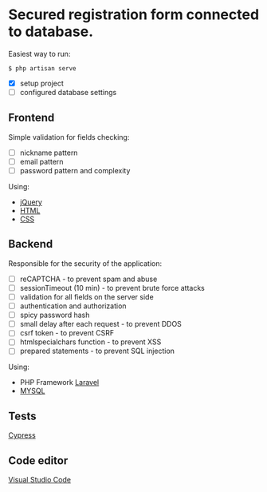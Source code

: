 # Secured registration form connected to database.
Easiest way to run:

` $ php artisan serve `

- [x] setup project
- [ ] configured database settings

## Frontend

Simple validation for fields checking:
- [ ] nickname pattern
- [ ] email pattern
- [ ] password pattern and complexity

Using:
- [jQuery](https://jquery.com/)
- [HTML](https://devdocs.io/html/)
- [CSS](https://devdocs.io/css/)


## Backend

Responsible for the security of the application:
- [ ] reCAPTCHA - to prevent spam and abuse
- [ ] sessionTimeout (10 min) - to prevent brute force attacks
- [ ] validation for all fields on the server side
- [ ] authentication and authorization
- [ ] spicy password hash
- [ ] small delay after each request - to prevent DDOS
- [ ] csrf token - to prevent CSRF
- [ ] htmlspecialchars function - to prevent XSS 
- [ ] prepared statements - to prevent SQL injection 

Using:
- PHP Framework [Laravel](https://laravel.com/)
- [MYSQL](https://www.mysql.com/)

## Tests
[Cypress](https://www.cypress.io/)

## Code editor

[Visual Studio Code](https://code.visualstudio.com/)
